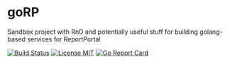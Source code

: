 # goRP
Sandbox project with RnD and potentially useful stuff for building golang-based services for ReportPortal

[![Build Status](https://travis-ci.org/avarabyeu/goRP.svg?branch=master)](https://travis-ci.org/avarabyeu/goRP)
[![License MIT](https://img.shields.io/badge/license-MIT-blue.svg)](https://raw.githubusercontent.com/eBay/fabio/master/LICENSE)
[![Go Report Card](https://goreportcard.com/badge/github.com/avarabyeu/goRP)](https://goreportcard.com/report/github.com/avarabyeu/goRP)

